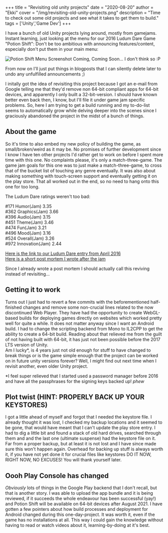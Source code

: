 +++
title = "Revisiting old unity projects"
date = "2020-08-20"
author = "Ekki"
cover = "/img/revisiting-old-unity-projects.png"
description = "Time to check out some old projects and see what it takes to get them to build."
tags = ['Unity','Game Dev']
+++

I have a bunch of old Unity projects lying around, mostly from gamejams. Instant learning, just looking at the menu for our 2016
Ludum Dare Game "Potion Shift": Don't be too ambitious with announcing features/content, especially don't put them in your main menu:

![Potion Shift Menu Screenshot](/img/potionshift_unity_game.PNG)
Coming, Coming Soon... I don't think so :P

From now on I'll just put things in blogposts that I can silently delete later to undo any unfulfilled announcements ;)

I initally got the idea of revisiting this project because I got an e-mail from Google telling me that they'd remove non 64-bit compliant apps for 64-bit devices, and apparently I only built a 32-bit-version. I should have known better even back then, I know, but I'll file it under game jam specific problems. So, here I am trying to get a build running and my to-do-list seems to automatically grow while delving deeper into the scenes since I graciously abandoned the project in the midst of a bunch of things.

## About the game

So it's time to also embed my new policy of building the game, as small/broken/weird as it may be. No promises of further development since I know I have ten other projects I'd rather get to work on before I spent more time with this one.
No complaints please, it's only a match-three-game. The game jam goals for this one was to just make a match-three-game, to cross that of the bucket list of touching any genre eventually. It was also about making something with touch-screen support and eventually getting it on the play store. That all worked out in the end, so no need to hang onto this one for too long. 

The Ludum Dare ratings weren't too bad:

#171	Humor(Jam)  	3.35  
#362	Graphics(Jam)	3.66  
#396	Audio(Jam)	    3.15  
#451	Theme(Jam)	    3.46  
#474	Fun(Jam)	    3.21  
#496	Mood(Jam)	    3.16  
#524	Overall(Jam)	3.26  
#972	Innovation(Jam)	2.44  

[Here is the link to our Ludum Dare entry from April 2016](http://ludumdare.com/compo/ludum-dare-35/?action=preview&uid=50154)  
[Here is a short post mortem I wrote after the jam](http://ludumdare.com/compo/2016/04/21/post-mortem-potion-shift/)

Since I already wrote a post mortem I should actually call this reviving instead of revisiting...  

## Getting it to work
Turns out I just had to revert a few commits with the beforementioned half-finished changes and remove some non-crucial lines related to the now discontinued Web Player. They have had the opportunity to create WebGL-based builds for deploying games directly on websites which worked pretty well for quite a while. It does not matter anyway since I want an Android build. I had to change the scripting backend from Mono to IL2CPP to get the ability to create a 64-bit build. Reading about that relieved me from the guilt of not having built with 64-bit, it has just not been possible before the 2017 LTS version of Unity.  
Am I lucky*, is 4 years just not old enough for stuff to have changed to break things or is the game simple enough that the project can be worked on in future unity versions forever? Well, I might find out next time when I revisit another, even older Unity project.

*I feel super relieved that I started used a password manager before 2016 and have all the passphrases for the signing keys backed up! *phew*

## Plot twist (HINT: PROPERLY BACK UP YOUR KEYSTORES)
I got a little ahead of myself and forgot that I needed the keystore file. I already thought it was lost, I checked my backup locations and it seemed to be gone, that would have meant that I can't update the play store entry. I had to dig a little bit and found a stack of old hard drives, searched through them and and the last one (ultimate suspense) had the keystore file on it. Far from a proper backup, but at least it is not lost and I have since made sure this won't happen again. Overhead for backing up stuff is always worth it, if you have not yet done it for crucial files like keystores DO IT NOW, RIGHT NOW, NO EXCUSES! You will thank yourself later.

## Oooh Play Console has changed 
*Obviously* lots of things in the Google Play backend that I don't recall, but that is another story. I was able to upload the app bundle and it is being reviewed, if it succeeds the whole endeavour has been successful (yay!) and Potion Shift will be available on 64-bit devices after August 2021. I have gotten a few pointers about how build processes and deployment for Android changed during this one-day-project. It was worth it, even if the game has no installations at all. This way I could gain the knowledge without having to read or watch videos about it, learning-by-doing at it's best. 